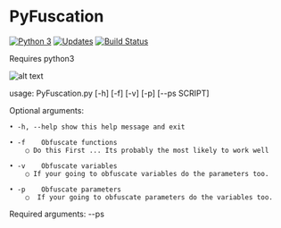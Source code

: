 # PyFuscation

[![Python 3](https://pyup.io/repos/github/tdefise/PyFuscation/python-3-shield.svg)](https://pyup.io/repos/github/tdefise/PyFuscation/) [![Updates](https://pyup.io/repos/github/tdefise/PyFuscation/shield.svg)](https://pyup.io/repos/github/tdefise/PyFuscation/) [![Build Status](https://travis-ci.com/tdefise/PyFuscation.svg?branch=master)](https://travis-ci.com/tdefise/PyFuscation)

Requires python3

![alt text](https://github.com/CBHue/PyFuscation/blob/master/PyFuscation.png)

usage: PyFuscation.py [-h] [-f] [-v] [-p] [--ps SCRIPT]

Optional arguments:

	• -h, --help show this help message and exit
  
	• -f    Obfuscate functions
		○ Do this First ... Its probably the most likely to work well
		
	• -v    Obfuscate variables
		○ If your going to obfuscate variables do the parameters too. 
		
	• -p    Obfuscate parameters
		○  If your going to obfuscate parameters do the variables too. 

Required arguments:
--ps  <SCRIPT> 	Obfuscate script 

	python3 PyFuscation.py -fvp --ps ./Scripts/Invoke-Mimikatz.ps1 
